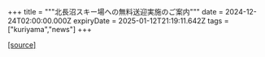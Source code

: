 +++
title = """北長沼スキー場への無料送迎実施のご案内"""
date = 2024-12-24T02:00:00.000Z
expiryDate = 2025-01-12T21:19:11.642Z
tags = ["kuriyama","news"]
+++


[[source]](https://www.town.kuriyama.hokkaido.jp/soshiki/55/29519.html)
